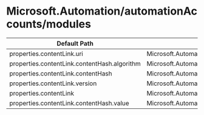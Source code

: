 # Microsoft.Automation/automationAccounts/modules

| Default Path | Alias |
|---|---|
| properties.contentLink.uri | Microsoft.Automation/automationAccounts/modules/contentLink.uri |
| properties.contentLink.contentHash.algorithm | Microsoft.Automation/automationAccounts/modules/contentLink.contentHash.algorithm |
| properties.contentLink.contentHash | Microsoft.Automation/automationAccounts/modules/contentLink.contentHash |
| properties.contentLink.version | Microsoft.Automation/automationAccounts/modules/contentLink.version |
| properties.contentLink | Microsoft.Automation/automationAccounts/modules/contentLink |
| properties.contentLink.contentHash.value | Microsoft.Automation/automationAccounts/modules/contentLink.contentHash.value |

